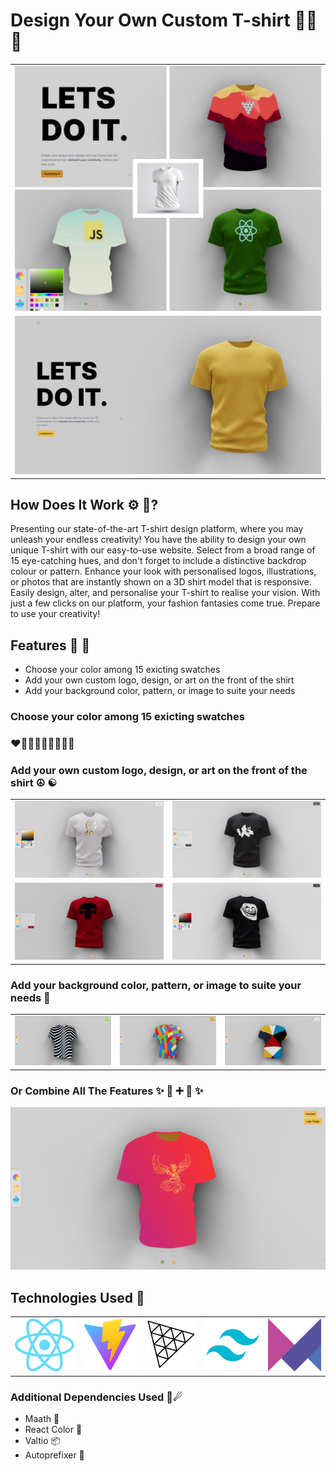 # Design Your Own Custom T-shirt 👚🎽👕

<table>
  <tr>
    <td><img src="/3dShirt/src/assets/thumbs/0.png" alt="Image 1"></td>
  </tr>
  <tr>
    <td><img src="/3dShirt/src/assets/thumbs/1.png" alt="Image 2"></td>
  </tr>
</table>


## How Does It Work ⚙ 🤔?

Presenting our state-of-the-art T-shirt design platform, where you may unleash your endless creativity! You have the ability to design your own unique T-shirt with our easy-to-use website. Select from a broad range of 15 eye-catching hues, and don't forget to include a distinctive backdrop colour or pattern. Enhance your look with personalised logos, illustrations, or photos that are instantly shown on a 3D shirt model that is responsive. Easily design, alter, and personalise your T-shirt to realise your vision. With just a few clicks on our platform, your fashion fantasies come true. Prepare to use your creativity!

## Features 🤖 👾
<ul>
  <li>Choose your color among 15 exicting swatches</li>
  <li>Add your own custom logo, design, or art on the front of the shirt</li>
  <li>Add your background color, pattern, or image to suite your needs</li>
</ul>

<!-- This is where to explore about the features further:  -->

### Choose your color among 15 exicting swatches 
### ❤🧡💛💚💙💜🤎🖤🤍


### Add your own custom logo, design, or art on the front of the shirt ☮ ☯
<table>
  <tr>
    <td><img src="/3dShirt/src/assets/thumbs/2.png" alt="Image b"></td>
    <td><img src="/3dShirt/src/assets/thumbs/3.png" alt="Image b"></td>
  </tr>
  <tr>
    <td><img src="/3dShirt/src/assets/thumbs/4.png" alt="Image 7"></td>
    <td><img src="/3dShirt/src/assets/thumbs/5.png" alt="Image b"></td>
  </tr>
</table>


### Add your background color, pattern, or image to suite your needs 🎢

<table>
  <tr>
    <td><img src="/3dShirt/src/assets/thumbs/6.png" alt="Image b"></td>
    <td><img src="/3dShirt/src/assets/thumbs/7.png" alt="Image b"></td>
    <td><img src="/3dShirt/src/assets/thumbs/8.png" alt="Image 7"></td>
  </tr>
</table>

### Or Combine All The Features ✨ 💮 ➕ 🌄 ✨
<img src="/3dShirt/src/assets/thumbs/9.png" alt="Image 7">


## Technologies Used 🌌
<table>
  <tr>
    <td><img src="/3dShirt/src/assets/logo/react.png" alt="Image a"></td>
    <td><img src="/3dShirt/src/assets/logo/vite.png" alt="Image a"></td>
    <td><img src="/3dShirt/src/assets/logo/threejs.png" alt="Image a"></td>
    <td><img src="/3dShirt/src/assets/logo/taiwind.png" alt="Image a"></td>
    <td><img src="/3dShirt/src/assets/logo/framer.png" alt="Image a"></td>
  </tr>
</table>


### Additional Dependencies Used 🌠☄
<ul>
  <li>Maath 🧮</li>
  <li>React Color 🎨</li>
  <li>Valtio 📦</li>
  <li>Autoprefixer 📄</li>
</ul>

